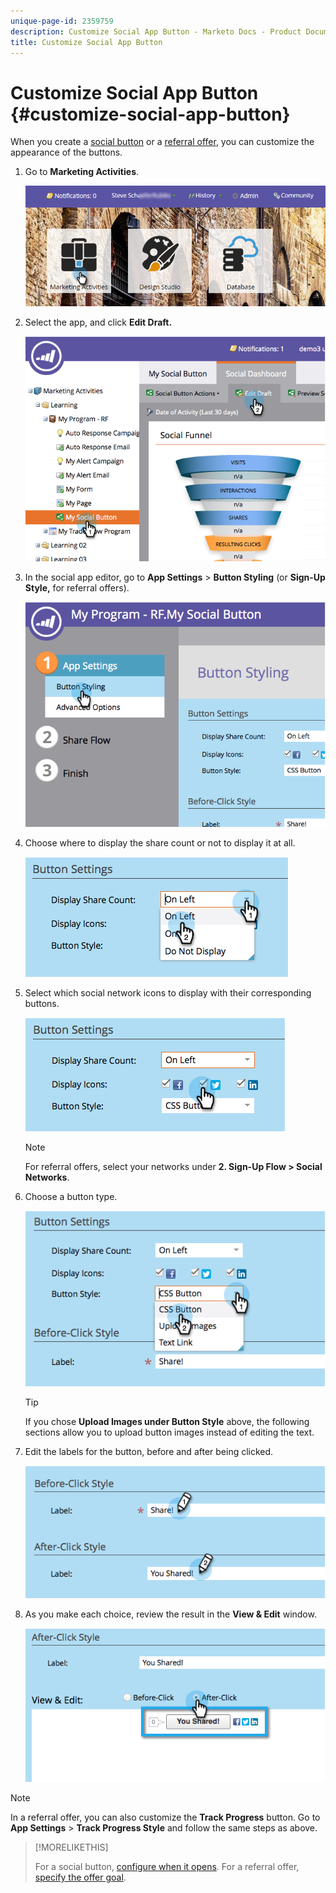 ```yaml
---
unique-page-id: 2359759
description: Customize Social App Button - Marketo Docs - Product Documentation
title: Customize Social App Button
---
```


# Customize Social App Button {#customize-social-app-button}

When you create a [social button](../../../../product-docs/demand-generation/landing-pages/free-form-landing-pages/add-a-social-button-to-a-free-form-landing-page.md) or a [referral offer](../../../../product-docs/demand-generation/social/referral-offers/create-a-referral-offer.md), you can customize the appearance of the buttons.

1. Go to **Marketing Activities**.

   ![](assets/login-marketing-activities.png)

1. Select the app, and click **Edit Draft.**

   ![](assets/image2014-9-23-17-3a3-3a34.png)

1. In the social app editor, go to **App Settings** > **Button Styling** (or **Sign-Up Style,** for referral offers).

   ![](assets/image2014-9-23-17-3a3-3a57.png)

1. Choose where to display the share count or not to display it at all.

   ![](assets/image2014-9-23-17-3a4-3a10.png)

1. Select which social network icons to display with their corresponding buttons.

   ![](assets/image2014-9-23-17-3a4-3a22.png)

   >[!NOTE]
   >
   >For referral offers, select your networks under **2. Sign-Up Flow > Social Networks**.

1. Choose a button type.

   ![](assets/image2014-9-23-17-3a4-3a50.png)

   >[!TIP]
   >
   >If you chose **Upload Images under Button Style** above, the following sections allow you to upload button images instead of editing the text.

1. Edit the labels for the button, before and after being clicked.

   ![](assets/image2014-9-23-17-3a5-3a30.png)

1. As you make each choice, review the result in the **View & Edit** window.

   ![](assets/image2014-9-23-17-3a5-3a42.png)

>[!NOTE]
>
>In a referral offer, you can also customize the **Track Progress** button. Go to **App Settings** > **Track Progress Style** and follow the same steps as above.

>[!MORELIKETHIS]
>
>For a social button, [configure when it opens](configure-when-social-button-opens.md). For a referral offer, [specify the offer goal](../../../../product-docs/demand-generation/social/referral-offers/specify-goal-for-referral-offer.md).


